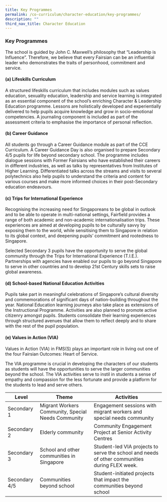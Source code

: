 ```yaml
---
title: Key Programmes
permalink: /co-curriculum/character-education/key-programmes/
description: ""
third_nav_title: Character Education
---
```

### Key Programmes

The school is guided by John C. Maxwell’s philosophy that “Leadership is Influence”. Therefore, we believe that every Fairsian can be an influential leader who demonstrates the traits of personhood, commitment and service.

  

#### (a) Lifeskills Curriculum

A structured lifeskills curriculum that includes modules such as values education, sexuality education, leadership and service learning is integrated as an essential component of the school’s enriching Character & Leadership Education programme. Lessons are holistically developed and experientially delivered to help pupils acquire knowledge and grow in socio-emotional competencies. A journaling component is included as part of the assessment criteria to emphasise the importance of personal reflection.

  



#### (b) Career Guidance


All students go through a Career Guidance module as part of the CCE Curriculum. A Career Guidance Day is also organised to prepare Secondary 4/5 pupils for life beyond secondary school. The programme includes dialogue sessions with Former Fairsians who have established their careers in different industries, as well as talks by representatives from Institutes of Higher Learning. Differentiated talks across the streams and visits to several polytechnics also help pupils to understand the criteria and content for various courses and make more informed choices in their post-Secondary education endeavours.  

  

#### (c) Trips for International Experience

Recognising the increasing need for Singaporeans to be global in outlook and to be able to operate in multi-national settings, Fairfield provides a range of both academic and non-academic internationalisation trips. These experiences are aimed at developing pupils to be culturally savvy by exposing them to the world, while sensitising them to Singapore in relation to its global context, and deepening pupils’ commitment and rootedness to Singapore.

  

Selected Secondary 3 pupils have the opportunity to serve the global community through the Trips for International Experience (T.I.E.). Partnerships with agencies have enabled our pupils to go beyond Singapore to serve in other countries and to develop 21st Century skills sets to raise global awareness.

  

#### (d) School-based National Education Activities

Pupils take part in meaningful celebrations of Singapore’s cultural diversity and commemorations of significant days of nation-building throughout the year. National Education learning journeys also take place as extensions of the Instructional Programme. Activities are also planned to promote active citizenry amongst pupils. Students consolidate their learning experiences through structured avenues that allow them to reflect deeply and to share with the rest of the pupil population.

  

#### (e) Values in Action (VIA)

Values in Action (VIA) in FMS(S) plays an important role in living out one of the four Fairsian Outcomes: Heart of Service.

  

The VIA programme is crucial in developing the characters of our students as students will have the opportunities to serve the larger communities beyond the school. The VIA activities serve to instil in students a sense of empathy and compassion for the less fortunate and provide a platform for the students to lead and serve others.

| Level | Theme | Activities |
|---|---|---|
| Secondary 1 | Migrant Workers Community, Special Needs Community | Engagement sessions with migrant workers and special needs community |
| Secondary 2 | Elderly community | Community Engagement Project at Senior Activity Centres |
| Secondary 3 | School and other communities in Singapore | Student-led VIA projects to serve the school and needs of other communities during FLEX week. |
| Secondary 4/5 | Communities beyond school | Student-initiated projects that impact the communities beyond school |